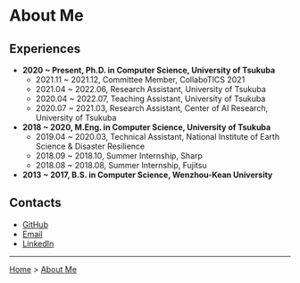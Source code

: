 # About Me

## Experiences

- **2020 ~ Present, Ph.D. in Computer Science, University of Tsukuba**
  - 2021.11 ~ 2021.12, Committee Member, CollaboTICS 2021
  - 2021.04 ~ 2022.06, Research Assistant, University of Tsukuba
  - 2020.04 ~ 2022.07, Teaching Assistant, University of Tsukuba
  - 2020.07 ~ 2021.03, Research Assistant, Center of AI Research, University of Tsukuba
- **2018 ~ 2020, M.Eng. in Computer Science, University of Tsukuba**
  - 2019.04 ~ 2020.03, Technical Assistant, National Institute of Earth Science & Disaster Resilience
  - 2018.09 ~ 2018.10, Summer Internship, Sharp
  - 2018.08 ~ 2018.08, Summer Internship, Fujitsu
- **2013 ~ 2017, B.S. in Computer Science, Wenzhou-Kean University**

## Contacts


- <a href="https://github.com/Y1fanHE" rel="author"><i class="fab fa-github"></i> GitHub</a>
- <a href="mailto:he.yifan.xs@alumni.tsukuba.ac.jp" rel="external"><i class="fa fa-envelope" aria-hidden="true"></i> Email</a>
- <a href="https://www.linkedin.com/in/yifan-he-tsukuba" rel="external"><i class="fab fa-linkedin"></i> LinkedIn</a>


---

[Home](/) > [About Me](/aboutme/)
